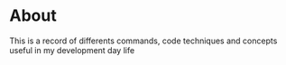 # About

This is a record of differents commands, code techniques and concepts useful in my development day life